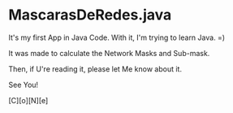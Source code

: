# MascarasDeRedes.java
It's my first App in Java Code. With it, I'm trying to learn Java. =)

It was made to calculate the Network Masks and Sub-mask.

Then, if U're reading it, please let Me know about it.

See You!

[C][o][N][e]
